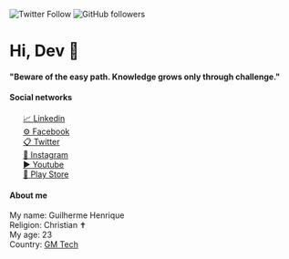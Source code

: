 ![Twitter Follow](https://img.shields.io/twitter/follow/Sir_Guilherme_?color=111&label=%40Sir_Guilherme_&logo=twitter&logoColor=1DA1F2&style=for-the-badge)
![GitHub followers](https://img.shields.io/github/followers/sirguilherme97?color=111&logo=github&logoColor=fff&style=for-the-badge)



<h1>Hi, Dev 🚀</h1>

<h4>"Beware of the easy path. Knowledge grows only through challenge."</h4>

<h4>Social networks</h4>
<ul>
	<a href="https://www.linkedin.com/in/sirguilherme97/"/>📈 Linkedin<br>
	<a href="https://www.facebook.com/Guilhermehls/">⚙ Facebook</a><br>
	<a href="https://twitter.com/Sir_Guilherme_">📋 Twitter</a><br>
	<a href="https://www.instagram.com/sir._.guilherme/">📸 Instagram</a><br>
	<a href="https://www.youtube.com/channel/UCrhKC4TO2fF9p_fHZiYYlyA">▶ Youtube</a><br>
	<a href="https://play.google.com/store/apps/dev?id=8070569476379446009">👜 Play Store</a>
</ul>
	
<h4>About me</h4>
<p>
		My name: Guilherme Henrique<br>
		Religion: Christian ✝<br>
		My age: 23<br>
	Country: <a href="https://facebook.com/GMTechBR">GM Tech</a>
		
<!-- 	Company:<br><br><a href="https://facebook.com/GMTechBR"><img title="GM TECH" src="https://github.com/sirguilherme97/sirguilherme97/blob/main/assets/Logo.png"/> -->
	
	
<!-- 	<br></a><br> -->
</p>
<!--
**sirguilherme97/sirguilherme97** is a ✨ _special_ ✨ repository because its `README.md` (this file) appears on your GitHub profile.

Here are some ideas to get you started:

- 🔭 I’m currently working on ...
- 🌱 I’m currently learning ...
- 👯 I’m looking to collaborate on ...
- 🤔 I’m looking for help with ...
- 💬 Ask me about ...
- 📫 How to reach me: ...
- 😄 Pronouns: ...
- ⚡ Fun fact: ...
-->
